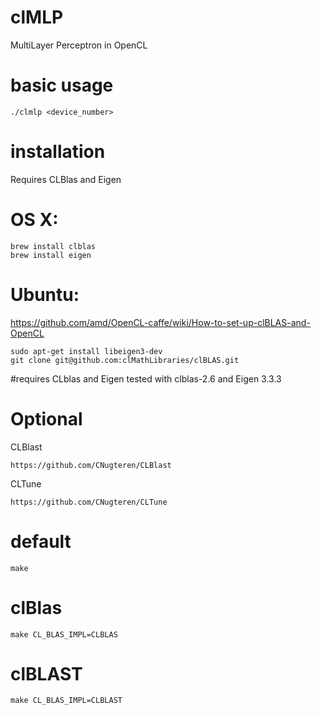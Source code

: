 # clMLP
MultiLayer Perceptron in OpenCL

# basic usage
```
./clmlp <device_number>
```

# installation
Requires CLBlas and Eigen
# OS X:
```
brew install clblas
brew install eigen
```
# Ubuntu:
https://github.com/amd/OpenCL-caffe/wiki/How-to-set-up-clBLAS-and-OpenCL
```
sudo apt-get install libeigen3-dev
git clone git@github.com:clMathLibraries/clBLAS.git
```
#requires CLblas and Eigen
tested with clblas-2.6 and Eigen 3.3.3

# Optional

CLBlast
```
https://github.com/CNugteren/CLBlast
```

CLTune
```
https://github.com/CNugteren/CLTune
```

# default
```
make
```
# clBlas
```
make CL_BLAS_IMPL=CLBLAS
```
# clBLAST
```
make CL_BLAS_IMPL=CLBLAST
```
